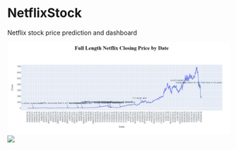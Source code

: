 # NetflixStock
Netflix stock price prediction and dashboard

![](Images/Bash_first_graph.JPG)
![](Images/Base_second_graph.jpg)
